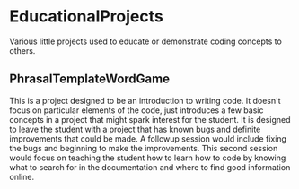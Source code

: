 # EducationalProjects
Various little projects used to educate or demonstrate coding concepts to others.

## PhrasalTemplateWordGame
This is a project designed to be an introduction to writing code. It doesn't focus on particular elements of the code, just introduces a few basic concepts in a project that might spark interest for the student. It is designed to leave the student with a project that has known bugs and definite improvements that could be made. A followup session would include fixing the bugs and beginning to make the improvements. This second session would focus on teaching the student how to learn how to code by knowing what to search for in the documentation and where to find good information online.

